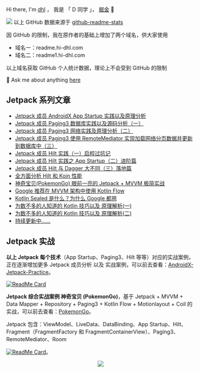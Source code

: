 
Hi there, I'm <a href="https://juejin.im/user/2594503168898744">dhl</a> ， 我是 「 D 同学 」， <a href="https://juejin.im/user/2594503168898744">掘金</a>  👋 

![](https://readme.hi-dhl.com/api?username=hi-dhl&show_icons=true&hide=prs)
以上 GitHub 数据来源于 [github-readme-stats](https://github.com/anuraghazra/github-readme-stats)

因 GitHub 的限制，我在原作者的基础上增加了两个域名，供大家使用

* 域名一：readme.hi-dhl.com
* 域名二：readme1.hi-dhl.com

以上域名获取 GitHub 个人统计数据，理论上不会受到 GitHub 的限制

💬 Ask me about anything [here](https://github.com/hi-dhl/hi-dhl/issues)

## Jetpack 系列文章

* [Jetpack 成员 AndroidX App Startup 实践以及原理分析](https://juejin.im/post/6844904190440013837)
* [Jetpack 成员 Paging3 数据库实践以及源码分析（一）](https://juejin.im/post/6844904193468137486)
* [Jetpack 成员 Paging3 网络实践及原理分析（二）](https://juejin.im/post/6844904196207345672)
* [Jetpack 成员 Paging3 使用 RemoteMediator 实现加载网络分页数据并更新到数据库中（三）](https://juejin.im/post/6854573220457086990#heading-1)
* [Jetpack 成员 Hilt 实践（一）启程过坑记](https://juejin.im/post/6844904198803292173?utm_source=gold_browser_extension) 
* [Jetpack 成员 Hilt 实践之 App Startup（二）进阶篇](https://juejin.im/post/6844904200590065672)
* [Jetpack 成员 Hilt 与 Dagger 大不同（三）落地篇](https://juejin.im/post/6845166890562617352)
* [全方面分析 Hilt 和 Koin 性能](https://juejin.im/post/6846687596370722823) 
* [神奇宝贝(PokemonGo)  眼前一亮的 Jetpack + MVVM 极简实战](https://juejin.im/post/6850037271253483534?utm_source=gold_browser_extension) 
* [Google 推荐在 MVVM 架构中使用 Kotlin Flow](https://juejin.im/post/6854573211930066951)
* [Kotlin Sealed 是什么？为什么 Google 都用](https://juejin.im/post/6859980718588575757)
* [为数不多的人知道的 Kotlin 技巧以及 原理解析(一)](https://juejin.im/post/5edfd7c9e51d45789a7f206d)
* [为数不多的人知道的 Kotlin 技巧以及 原理解析(二)](https://juejin.im/post/5f0747486fb9a07ea86dc881)
* [持续更新中......](https://github.com/hi-dhl/AndroidX-Jetpack-Practice)

## Jetpack 实战

**以上 Jetpack 每个技术**（App Startup、Paging3、Hilt 等等）对应的实战案例，正在逐渐增加更多 Jetpack 成员分析 以及 实战案例，可以前去查看：[AndroidX-Jetpack-Practice](https://github.com/hi-dhl/AndroidX-Jetpack-Practice)。

[![ReadMe Card](https://hi-dhl-readme.vercel.app/api/pin/?username=hi-dhl&repo=AndroidX-Jetpack-Practice)](https://github.com/hi-dhl/AndroidX-Jetpack-Practice)

**Jetpack 综合实战案例 神奇宝贝 (PokemonGo)**，基于 Jetpack + MVVM + Data Mapper + Repository + Paging3 + Kotlin Flow + Motionlayout + Coil 的实战，可以前去查看：[PokemonGo](https://github.com/hi-dhl/PokemonGo)。

Jetpack 包含：ViewModel、LiveData、DataBinding、App Startup、Hilt、Fragment（FragmentFactory 和  FragmentContainerView）、Paging3、RemoteMediator、Room

[![ReadMe Card](https://hi-dhl-readme.vercel.app/api/pin/?username=hi-dhl&repo=PokemonGo)](https://github.com/hi-dhl/PokemonGo)。

<p align="center">
<img src="http://cdn.51git.cn/2020-07-23-Pokemon12.png"/> 
</p>


<!--
**hi-dhl/hi-dhl** is a ✨ _special_ ✨ repository because its `README.md` (this file) appears on your GitHub profile.

Here are some ideas to get you started:

- 🔭 I’m currently working on ...
- 🌱 I’m currently learning ...
- 👯 I’m looking to collaborate on ...
- 🤔 I’m looking for help with ...
- 💬 Ask me about ...
- 📫 How to reach me: ...
- 😄 Pronouns: ...
- ⚡ Fun fact: ...
-->


